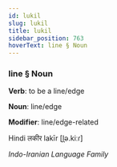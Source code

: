 ```yaml
---
id: lukil
slug: lukil
title: lukil
sidebar_position: 763
hoverText: line § Noun
---
```


### line § Noun

**Verb**: to be a line/edge

**Noun**: line/edge

**Modifier**: line/edge-related

Hindi लकीर lakīr [l̪ə.kiːɾ]

*Indo-Iranian Language Family*